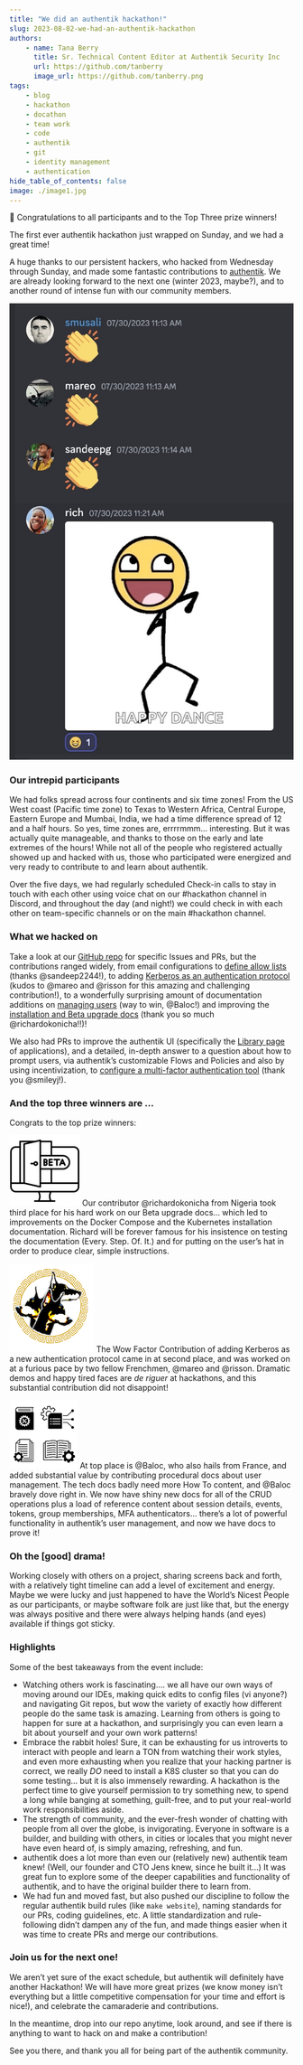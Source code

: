 ```yaml
---
title: "We did an authentik hackathon!"
slug: 2023-08-02-we-had-an-authentik-hackathon
authors:
    - name: Tana Berry
      title: Sr. Technical Content Editor at Authentik Security Inc
      url: https://github.com/tanberry
      image_url: https://github.com/tanberry.png
tags:
    - blog
    - hackathon
    - docathon
    - team work
    - code
    - authentik
    - git
    - identity management
    - authentication
hide_table_of_contents: false
image: ./image1.jpg
---
```


<aside>

🎉 Congratulations to all participants and to the Top Three prize winners!

</aside>

The first ever authentik hackathon just wrapped on Sunday, and we had a great time!

A huge thanks to our persistent hackers, who hacked from Wednesday through Sunday, and made some fantastic contributions to [authentik](https://goauthentik.io/). We are already looking forward to the next one (winter 2023, maybe?), and to another round of intense fun with our community members.

![](./image1.jpg)

<!--truncate-->

### Our intrepid participants

We had folks spread across four continents and six time zones! From the US West coast (Pacific time zone) to Texas to Western Africa, Central Europe, Eastern Europe and Mumbai, India, we had a time difference spread of 12 and a half hours. So yes, time zones are, errrrmmm… interesting. But it was actually quite manageable, and thanks to those on the early and late extremes of the hours! While not all of the people who registered actually showed up and hacked with us, those who participated were energized and very ready to contribute to and learn about authentik.

Over the five days, we had regularly scheduled Check-in calls to stay in touch with each other using voice chat on our #hackathon channel in Discord, and throughout the day (and night!) we could check in with each other on team-specific channels or on the main #hackathon channel.

### What we hacked on

Take a look at our [GitHub repo](https://github.com/goauthentik/authentik) for specific Issues and PRs, but the contributions ranged widely, from email configurations to [define allow lists](https://github.com/goauthentik/authentik/pull/6426) (thanks @sandeep2244!), to adding [Kerberos as an authentication protocol](https://github.com/goauthentik/authentik/pull/6391) (kudos to @mareo and @risson for this amazing and challenging contribution!), to a wonderfully surprising amount of documentation additions on [managing users](https://github.com/goauthentik/authentik/pull/6420) (way to win, @Baloc!) and improving the [installation and Beta upgrade docs](https://github.com/goauthentik/authentik/pull/6429) (thank you so much @richardokonicha!!)!

We also had PRs to improve the authentik UI (specifically the [Library page](https://github.com/goauthentik/authentik/pull/6409) of applications), and a detailed, in-depth answer to a question about how to prompt users, via authentik’s customizable Flows and Policies and also by using incentivization, to [configure a multi-factor authentication tool](https://github.com/goauthentik/authentik/issues/4571) (thank you @smileyj!).

### And the top three winners are …

Congrats to the top prize winners:

![Beta icons created by Muhammad Ali - Flaticon](./beta.png) Our contributor @richardokonicha from Nigeria took third place for his hard work on our Beta upgrade docs... which led to improvements on the Docker Compose and the Kubernetes installation documentation. Richard will be forever famous for his insistence on testing the documentation (Every. Step. Of. It.) and for putting on the user’s hat in order to produce clear, simple instructions.

![kerberos dogs](./dog-ring.png) The Wow Factor Contribution of adding Kerberos as a new authentication protocol came in at second place, and was worked on at a furious pace by two fellow Frenchmen, @mareo and @risson. Dramatic demos and happy tired faces are _de riguer_ at hackathons, and this substantial contribution did not disappoint!

![docs icon](./icon_docs.png) At top place is @Baloc, who also hails from France, and added substantial value by contributing procedural docs about user management. The tech docs badly need more How To content, and @Baloc bravely dove right in. We now have shiny new docs for all of the CRUD operations plus a load of reference content about session details, events, tokens, group memberships, MFA authenticators… there’s a lot of powerful functionality in authentik’s user management, and now we have docs to prove it!

### Oh the [good] drama!

Working closely with others on a project, sharing screens back and forth, with a relatively tight timeline can add a level of excitement and energy. Maybe we were lucky and just happened to have the World’s Nicest People as our participants, or maybe software folk are just like that, but the energy was always positive and there were always helping hands (and eyes) available if things got sticky.

### Highlights

Some of the best takeaways from the event include:

-   Watching others work is fascinating…. we all have our own ways of moving around our IDEs, making quick edits to config files (vi anyone?) and navigating Git repos, but wow the variety of exactly how different people do the same task is amazing. Learning from others is going to happen for sure at a hackathon, and surprisingly you can even learn a bit about yourself and your own work patterns!
-   Embrace the rabbit holes! Sure, it can be exhausting for us introverts to interact with people and learn a TON from watching their work styles, and even more exhausting when you realize that your hacking partner is correct, we really _DO_ need to install a K8S cluster so that you can do some testing… but it is also immensely rewarding. A hackathon is the perfect time to give yourself permission to try something new, to spend a long while banging at something, guilt-free, and to put your real-world work responsibilities aside.
-   The strength of community, and the ever-fresh wonder of chatting with people from all over the globe, is invigorating. Everyone in software is a builder, and building with others, in cities or locales that you might never have even heard of, is simply amazing, refreshing, and fun.
-   authentik does a lot more than even our (relatively new) authentik team knew! (Well, our founder and CTO Jens knew, since he built it…) It was great fun to explore some of the deeper capabilities and functionality of authentik, and to have the original builder there to learn from.
-   We had fun and moved fast, but also pushed our discipline to follow the regular authentik build rules (like `make website`), naming standards for our PRs, coding guidelines, etc. A little standardization and rule-following didn’t dampen any of the fun, and made things easier when it was time to create PRs and merge our contributions.

### Join us for the next one!

We aren’t yet sure of the exact schedule, but authentik will definitely have another Hackathon! We will have more great prizes (we know money isn’t everything but a little competitive compensation for your time and effort is nice!), and celebrate the camaraderie and contributions.

In the meantime, drop into our repo anytime, look around, and see if there is anything to want to hack on and make a contribution!

See you there, and thank you all for being part of the authentik community.
